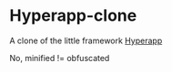 # Hyperapp-clone
A clone of the little framework [Hyperapp](https://github.com/jorgebucaran/hyperapp)

No, minified != obfuscated
